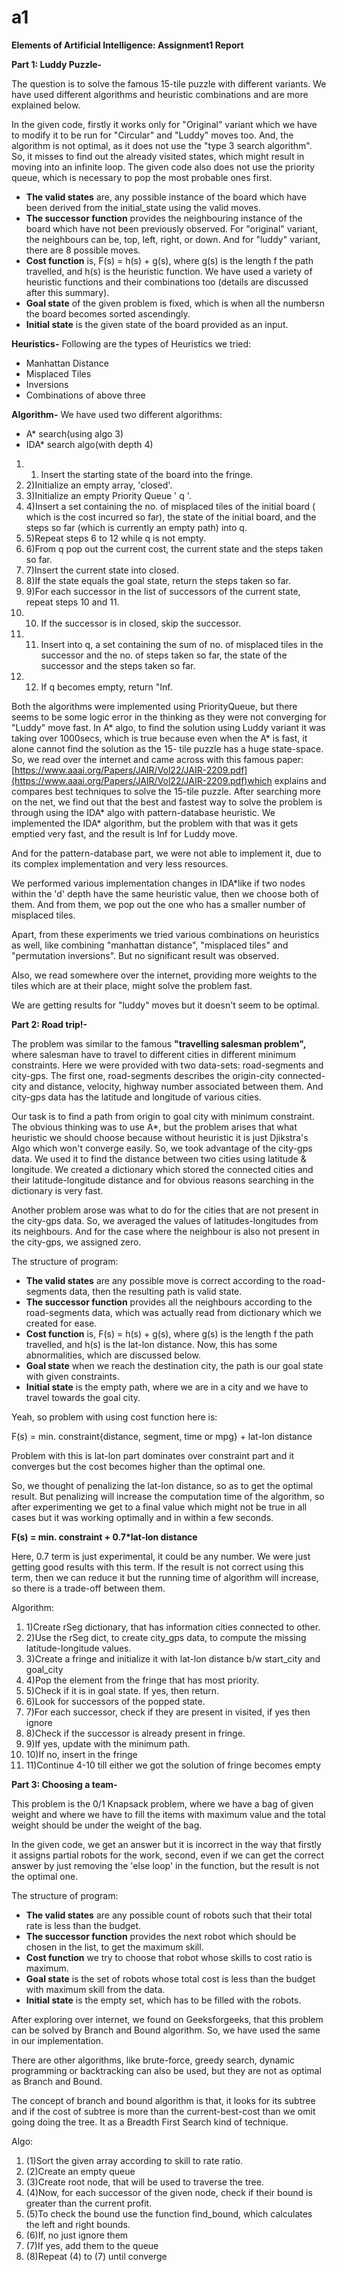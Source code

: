 # a1

**Elements of Artificial Intelligence: Assignment1 Report**

**Part 1: Luddy Puzzle-**

The question is to solve the famous 15-tile puzzle with different variants. We have used different algorithms and heuristic combinations and are more explained below.

In the given code, firstly it works only for &quot;Original&quot; variant which we have to modify it to be run for &quot;Circular&quot; and &quot;Luddy&quot; moves too. And, the algorithm is not optimal, as it does not use the &quot;type 3 search algorithm&quot;. So, it misses to find out the already visited states, which might result in moving into an infinite loop. The given code also does not use the priority queue, which is necessary to pop the most probable ones first.

- **The valid states** are, any possible instance of the board which have been derived from the initial\_state using the valid moves.
- **The successor function** provides the neighbouring instance of the board which have not been previously observed. For &quot;original&quot; variant, the neighbours can be, top, left, right, or down. And for &quot;luddy&quot; variant, there are 8 possible moves.
- **Cost function** is, F(s) = h(s) + g(s), where g(s) is the length f the path travelled, and h(s) is the heuristic function. We have used a variety of heuristic functions and their combinations too (details are discussed after this summary).
- **Goal state** of the given problem is fixed, which is when all the numbersn the board becomes sorted ascendingly.
-   **Initial state** is the given state of the board provided as an input.

**Heuristics-** Following are the types of Heuristics we tried:

- Manhattan Distance
- Misplaced Tiles
- Inversions
- Combinations of above three

**Algorithm-** We have used two different algorithms:

- A\* search(using algo 3)
- IDA\* search algo(with depth 4)

1. 1) Insert the starting state of the board into the fringe.
2. 2)Initialize an empty array, &#39;closed&#39;.
3. 3)Initialize an empty Priority Queue &#39; q &#39;.
4. 4)Insert a set containing the no. of misplaced tiles of the initial board ( which is the cost incurred so far), the state of the initial board, and the steps so far (which is currently an empty path) into q.
5. 5)Repeat steps 6 to 12 while q is not empty.
6. 6)From q pop out the current cost, the current state and the steps taken so far.
7. 7)Insert the current state into closed.
8. 8)If the state equals the goal state, return the steps taken so far.
9. 9)For each successor in the list of successors of the current state, repeat steps 10 and 11.
10. 10) If the successor is in closed, skip the successor.
11. 11) Insert into q, a set containing the sum of no. of misplaced tiles in the successor and the no. of steps taken so far, the state of the successor and the steps taken so far.
12. 12) If q becomes empty, return &quot;Inf.

Both the algorithms were implemented using PriorityQueue, but there seems to be some logic error in the thinking as they were not converging for &quot;Luddy&quot; move fast. In A\* algo, to find the solution using Luddy variant it was taking over 1000secs, which is true because even when the A\* is fast, it alone cannot find the solution as the 15- tile puzzle has a huge state-space. So, we read over the internet and came across with this famous paper: [https://www.aaai.org/Papers/JAIR/Vol22/JAIR-2209.pdf](https://www.aaai.org/Papers/JAIR/Vol22/JAIR-2209.pdf)which explains and compares best techniques to solve the 15-tile puzzle. After searching more on the net, we find out that the best and fastest way to solve the problem is through using the IDA\* algo with pattern-database heuristic. We implemented the IDA\* algorithm, but the problem with that was it gets emptied very fast, and the result is Inf for Luddy move.

And for the pattern-database part, we were not able to implement it, due to its complex implementation and very less resources.

We performed various implementation changes in IDA\*like if two nodes within the &#39;d&#39; depth have the same heuristic value, then we choose both of them. And from them, we pop out the one who has a smaller number of misplaced tiles.

Apart, from these experiments we tried various combinations on heuristics as well, like combining &quot;manhattan distance&quot;, &quot;misplaced tiles&quot; and &quot;permutation inversions&quot;. But no significant result was observed.

Also, we read somewhere over the internet, providing more weights to the tiles which are at their place, might solve the problem fast.

We are getting results for &quot;luddy&quot; moves but it doesn&#39;t seem to be optimal.

**Part 2: Road trip!-**

The problem was similar to the famous **&quot;travelling salesman problem&quot;,** where salesman have to travel to different cities in different minimum constraints. Here we were provided with two data-sets: road-segments and city-gps. The first one, road-segments describes the origin-city connected-city and distance, velocity, highway number associated between them. And city-gps data has the latitude and longitude of various cities.

Our task is to find a path from origin to goal city with minimum constraint. The obvious thinking was to use A\*, but the problem arises that what heuristic we should choose because without heuristic it is just Djikstra&#39;s Algo which won&#39;t converge easily. So, we took advantage of the city-gps data. We used it to find the distance between two cities using latitude &amp; longitude. We created a dictionary which stored the connected cities and their latitude-longitude distance and for obvious reasons searching in the dictionary is very fast.

Another problem arose was what to do for the cities that are not present in the city-gps data. So, we averaged the values of latitudes-longitudes from its neighbours. And for the case where the neighbour is also not present in the city-gps, we assigned zero.

The structure of program:

- **The valid states** are any possible move is correct according to the road-segments data, then the resulting path is valid state.
- **The successor function** provides all the neighbours according to the road-segments data, which was actually read from dictionary which we created for ease.
- **Cost function** is, F(s) = h(s) + g(s), where g(s) is the length f the path travelled, and h(s) is the lat-lon distance. Now, this has some abnormalities, which are discussed below.
- **Goal state** when we reach the destination city, the path is our goal state with given constraints.
-   **Initial state** is the empty path, where we are in a city and we have to travel towards the goal city.

Yeah, so problem with using cost function here is:

F(s) = min. constraint{distance, segment, time or mpg} + lat-lon distance

Problem with this is lat-lon part dominates over constraint part and it converges but the cost becomes higher than the optimal one.

So, we thought of penalizing the lat-lon distance, so as to get the optimal result. But penalizing will increase the computation time of the algorithm, so after experimenting we get to a final value which might not be true in all cases but it was working optimally and in within a few seconds.

**F(s) = min. constraint + 0.7\*lat-lon distance**

Here, 0.7 term is just experimental, it could be any number. We were just getting good results with this term. If the result is not correct using this term, then we can reduce it but the running time of algorithm will increase, so there is a trade-off between them.

Algorithm:

1. 1)Create rSeg dictionary, that has information cities connected to other.
2. 2)Use the rSeg dict, to create city\_gps data, to compute the missing latitude-longitude values.
3. 3)Create a fringe and initialize it with lat-lon distance b/w start\_city and goal\_city
4. 4)Pop the element from the fringe that has most priority.
5. 5)Check if it is in goal state. If yes, then return.
6. 6)Look for successors of the popped state.
7. 7)For each successor, check if they are present in visited, if yes then ignore
8. 8)Check if the successor is already present in fringe.
9. 9)If yes, update with the minimum path.
10. 10)If no, insert in the fringe
11. 11)Continue 4-10 till either we got the solution of fringe becomes empty



**Part 3: Choosing a team-**

This problem is the 0/1 Knapsack problem, where we have a bag of given weight and where we have to fill the items with maximum value and the total weight should be under the weight of the bag.

In the given code, we get an answer but it is incorrect in the way that firstly it assigns partial robots for the work, second, even if we can get the correct answer by just removing the &#39;else loop&#39; in the function, but the result is not the optimal one.

The structure of program:

- **The valid states** are any possible count of robots such that their total rate is less than the budget.
- **The successor function** provides the next robot which should be chosen in the list, to get the maximum skill.
- **Cost function** we try to choose that robot whose skills to cost ratio is maximum.
- **Goal state** is the set of robots whose total cost is less than the budget with maximum skill from the data.
- **Initial state** is the empty set, which has to be filled with the robots.

 After exploring over internet, we found on Geeksforgeeks, that this problem can be solved by Branch and Bound algorithm. So, we have used the same in our implementation.

There are other algorithms, like brute-force, greedy search, dynamic programming or backtracking can also be used, but they are not as optimal as Branch and Bound.

The concept of branch and bound algorithm is that, it looks for its subtree and if the cost of subtree is more than the current-best-cost than we omit going doing the tree.  It as a Breadth First Search kind of technique.

Algo:

1. (1)Sort the given array according to skill to rate ratio.
2. (2)Create an empty queue
3. (3)Create root node, that will be used to traverse the tree.
4. (4)Now, for each successor of the given node, check if their bound is greater than the current profit.
5. (5)To check the bound use the function find\_bound, which calculates the left and right bounds.
6. (6)If, no just ignore them
7. (7)If yes, add them to the queue
8. (8)Repeat (4) to (7) until converge
